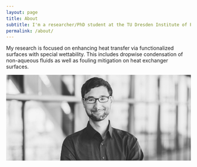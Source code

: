 ```yaml
---
layout: page
title: About
subtitle: I'm a researcher/PhD student at the TU Dresden Institute of Process Engineering and Environmental Technology.
permalink: /about/
---
```


My research is focused on enhancing heat transfer via functionalized surfaces with special wettability. This includes dropwise condensation of non-aqueous fluids as well as fouling mitigation on heat exchanger surfaces.

![Jakob Sablowski](/assets/js.jpg)
